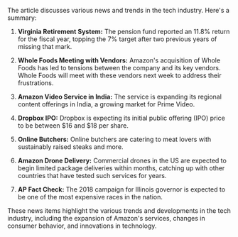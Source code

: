 The article discusses various news and trends in the tech industry. Here's a summary:

1. **Virginia Retirement System:** The pension fund reported an 11.8% return for the fiscal year, topping the 7% target after two previous years of missing that mark.

2. **Whole Foods Meeting with Vendors:** Amazon's acquisition of Whole Foods has led to tensions between the company and its key vendors. Whole Foods will meet with these vendors next week to address their frustrations.

3. **Amazon Video Service in India:** The service is expanding its regional content offerings in India, a growing market for Prime Video.

4. **Dropbox IPO:** Dropbox is expecting its initial public offering (IPO) price to be between $16 and $18 per share.

5. **Online Butchers:** Online butchers are catering to meat lovers with sustainably raised steaks and more.

6. **Amazon Drone Delivery:** Commercial drones in the US are expected to begin limited package deliveries within months, catching up with other countries that have tested such services for years.

7. **AP Fact Check:** The 2018 campaign for Illinois governor is expected to be one of the most expensive races in the nation.

These news items highlight the various trends and developments in the tech industry, including the expansion of Amazon's services, changes in consumer behavior, and innovations in technology.